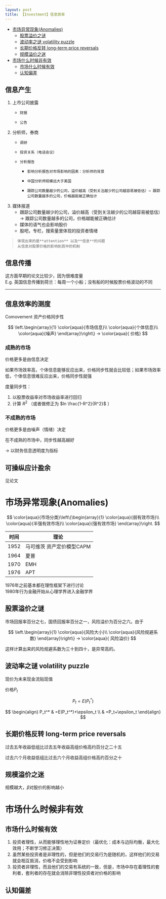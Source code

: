```yaml
---
layout: post
title: 【Investment】信息效率
---
```


- [市场异常现象(Anomalies)](#%E5%B8%82%E5%9C%BA%E5%BC%82%E5%B8%B8%E7%8E%B0%E8%B1%A1anomalies)
  - [股票溢价之谜](#%E8%82%A1%E7%A5%A8%E6%BA%A2%E4%BB%B7%E4%B9%8B%E8%B0%9C)
  - [波动率之谜 volatility puzzle](#%E6%B3%A2%E5%8A%A8%E7%8E%87%E4%B9%8B%E8%B0%9C-volatility-puzzle)
  - [长期价格反转 long-term price reversals](#%E9%95%BF%E6%9C%9F%E4%BB%B7%E6%A0%BC%E5%8F%8D%E8%BD%AC-long-term-price-reversals)
  - [规模溢价之迷](#%E8%A7%84%E6%A8%A1%E6%BA%A2%E4%BB%B7%E4%B9%8B%E8%BF%B7)
- [市场什么时候非有效](#%E5%B8%82%E5%9C%BA%E4%BB%80%E4%B9%88%E6%97%B6%E5%80%99%E9%9D%9E%E6%9C%89%E6%95%88)
  - [市场什么时候有效](#%E5%B8%82%E5%9C%BA%E4%BB%80%E4%B9%88%E6%97%B6%E5%80%99%E6%9C%89%E6%95%88)
  - [认知偏差](#%E8%AE%A4%E7%9F%A5%E5%81%8F%E5%B7%AE)
  
## 信息产生
1. 上市公司披露
    *     财报
    *     公告
2. 分析师，券商
    *     调研
    *     投资关系（电话会议）
    *     分析报告
        *     影响分析报告对市场影响的因素：分析师的背景
        *     中国分析师规模远大于美国
        *     跟踪公司数量越少的公司，溢价越高（受到关注越少的公司越容易被低估）→ 跟踪公司数量越多的公司，价格越能被正确估计
3. 媒体报道
    * 跟踪公司数量越少的公司，溢价越高（受到关注越少的公司越容易被低估）→ 跟踪公司数量越多的公司，价格越能被正确估计
    * 媒体的语气也会影响股价
    * 股吧，专栏，搜索量里体现的投资者情绪
    
>     体现出来的是**attention** 以及**信息**的问题  
>     从信息对股票价格的影响到其中的机制  

## 信息传播
这方面早期的论文比较少，因为很难度量  
E.g. 英国信息传播到荷兰：每周一个小船；没有船的时候股票价格波动的不同

-------

## 信息效率的测度
Comovement 资产价格同步性

$$
\left.\begin{array}{1}
\color{aqua}{市场信息}\\
\color{aqua}{个体信息}\\
\color{aqua}{噪声}
\end{array}\right\}
→ \color{aqua}{ 价格}
$$

### 成熟的市场
价格更多是由信息决定

如果市场效率高，个体信息能够反应出来，价格同步性就会比较低；如果市场效率低，个体信息很难反应出来，价格同步性就强

度量同步性：
1. 以股票收益率对市场收益率进行回归
2. 计算 $R^2$ （或者做修正为 $ln \frac{1-R^2}{R^2}$ ）

### 不成熟的市场
价格更多是由噪声（情绪）决定

在不成熟的市场中，同步性越高越好

→ 以财务信息透明度为指标

## 可操纵应计盈余
见论文

# 市场异常现象(Anomalies)
$$
\color{aqua}{市场分类}\left\{\begin{array}{1}
\color{aqua}{弱有效市场}\\
\color{aqua}{半强有效市场}\\
\color{aqua}{强有效市场}
\end{array}\right.
$$

时间 | 理论
--- | ---
1952 | 马可维茨 资产定价模型CAPM
1964  |  夏普
1970 |  EMH
1976 |  APT

1976年之前基本都在理性框架下进行讨论  
1980年行为金融开始从心理学界进入金融学界  

## 股票溢价之谜

市场回报率百分之七，国债回报率百分之一，风险溢价为百分之六。由于  

$$
\left.\begin{array}{1}
\color{aqua}{风险大小}\\
\color{aqua}{风险规避系数}
\end{array}\right\}
→ \color{aqua}{ 风险溢价}
$$

这样计算出来的风险规避系数为三十到四十，是异常高的。

## 波动率之谜 volatility puzzle

现价为未来现金流贴现值

价格$P_t$

$$
P_t = E(P_t^*)
$$

$$
\begin{align}
P_t^* & =E(P_t^*)+\epsilon_t \\
& =P_t+\epsilon_t
\end{align}
$$

## 长期价格反转 long-term price reversals
过去五年收益低组比过去五年收益高组价格高约百分之二十五

过去六个月收益低组比过去六个月收益高组价格高约百分之十

## 规模溢价之迷 
规模越大，$\beta$对股价的影响越小

# 市场什么时候非有效
## 市场什么时候有效
1. 投资者理性，从而能够理性地为证券定价（最优化：成本与边际均衡，最大化效用；不断学习修正决策）
2. 虽然某些投资者是非理性的，但是他们的交易行为是随机的，这样他们的交易就会相互抵消，价格不会受到影响
3. 投资者非理性，而且他们的交易有系统的一致，但是，市场中存在着理性的套利者，套利者的存在就会消除非理性投资者对价格的影响

## 认知偏差
